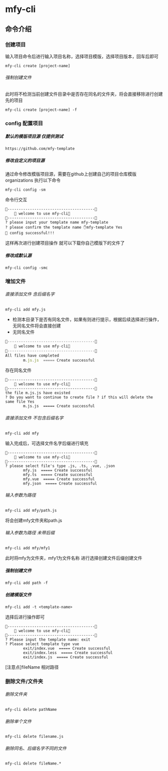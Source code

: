  
 
# mfy-cli
## 命令介绍
### 创建项目
输入项目命令后进行输入项目名称，选择项目模版，选择项目版本，回车后即可
```
mfy-cli create [project-name]
```
###### 强制创建文件
此时将不检测当前创建文件目录中是否存在同名的文件夹，将会直接移除进行创建先的项目
```
mfy-cli create [project-name] -f
```
### config 配置项目

##### 默认的模版项目源 仅提供测试
```
https://github.com/mfy-template
```
##### 修改自定义的项目源
通过命令修改模版项目源，需要在github上创建自己的项目仓库模版organizations
执行以下命令 

```
mfy-cli config -sm
```
命令行交互
```
🌟---------------------------------------🌟
    👏 welcome to use mfy-cli👏    
🌟---------------------------------------🌟
? please input your template name mfy-template
? please confirm the template name ✋mfy-template Yes
🎉 config successful!!!
```
这样再次进行创建项目操作 就可以下载你自己模版下的文件了


#####  修改成默认源
```
mfy-cli config -smc
```

### 增加文件
###### 直接添加文件 含后缀名字
```
mfy-cli add mfy.js 
```
* 检测本目录下是否有同名文件，如果有则进行提示，根据后续选择进行操作，无同名文件将会直接创建
* 无同名文件
```jsx static
🌟---------------------------------------🌟
    👏 welcome to use mfy-cli👏    
🌟---------------------------------------🌟
All files have completed
        m.js.js  ===== Create successful
```
存在同名文件
```
🌟---------------------------------------🌟
    👏 welcome to use mfy-cli👏    
🌟---------------------------------------🌟
the file m.js.js have existed
? Do you want to continue to create file ? if this will delete the same file Yes
        m.js.js  ===== Create successful
```
###### 直接添加文件 不包含后缀名字

```
mfy-cli add mfy 
```
输入完成后，可选择文件名字后缀进行填充
```
🌟---------------------------------------🌟
    👏 welcome to use mfy-cli👏    
🌟---------------------------------------🌟
? please select file's type .js, .ts, .vue, .json
        mfy.js  ===== Create successful
        mfy.ts  ===== Create successful
        mfy.vue  ===== Create successful
        mfy.json  ===== Create successful
```
###### 输入参数为路径
```
mfy-cli add mfy/path.js
```
将会创建mfy文件夹和path.js
###### 输入参数为路径 未带后缀

```
mfy-cli add mfy/mfy1
```
此时将mfy为文件夹，mfy1为文件名称 进行选择创建文件后缀创建文件
##### 强制创建文件

```
mfy-cli add path -f
``` 
#####  创建模版文件
```
mfy-cli add -t <template-name>
```
选择后进行操作即可
```
🌟---------------------------------------🌟
    👏 welcome to use mfy-cli👏    
🌟---------------------------------------🌟
? Please input the template name: exit
? Please select template type vue
        exit/index.vue  ===== Create successful
        exit/index.less  ===== Create successful
        exit/index.js  ===== Create successful
```

[注意点]fileName 相对路径

### 删除文件/文件夹
###### 删除文件夹
```
mfy-cli delete pathName
```
###### 删除单个文件

```
mfy-cli delete filename.js
```
###### 删除同名、后缀名字不同的文件
```
mfy-cli delete fileName.*
```


